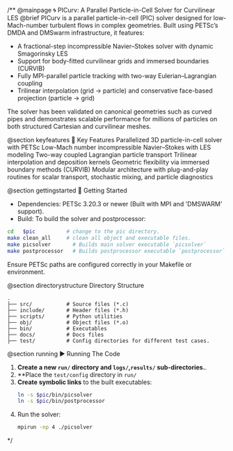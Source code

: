 /** @mainpage 🌀 PICurv: A Parallel Particle-in-Cell Solver for Curvilinear LES
@brief PICurv is a parallel particle-in-cell (PIC) solver designed for low-Mach-number turbulent flows in complex geometries. Built using PETSc’s DMDA and DMSwarm infrastructure, it features:
- A fractional-step incompressible Navier–Stokes solver with dynamic Smagorinsky LES
- Support for body-fitted curvilinear grids and immersed boundaries (CURVIB)
- Fully MPI-parallel particle tracking with two-way Eulerian–Lagrangian coupling
- Trilinear interpolation (grid → particle) and conservative face-based projection (particle → grid)

The solver has been validated on canonical geometries such as curved pipes and demonstrates scalable performance for millions of particles on both structured Cartesian and curvilinear meshes.

@section keyfeatures 🔧 Key Features
Parallelized 3D particle-in-cell solver with PETSc
Low-Mach number incompressible Navier–Stokes with LES modeling
Two-way coupled Lagrangian particle transport
Trilinear interpolation and deposition kernels
Geometric flexibility via immersed boundary methods (CURVIB)
Modular architecture with plug-and-play routines for scalar transport, stochastic mixing, and particle diagnostics

@section gettingstarted 🚀 Getting Started 
- Dependencies: PETSc 3.20.3 or newer (Built with MPI and 'DMSWARM' support).
- Build:
To build the solver and postprocessor:

```bash
cd   $pic          # change to the pic directory.
make clean_all     # clean all object and executable files.
make picsolver       # Builds main solver executable `picsolver`
make postprocessor   # Builds postprocessor executable `postprocessor`
```

Ensure PETSc paths are configured correctly in your Makefile or environment.

@section directorystructure Directory Structure
```text
.
├── src/           # Source files (*.c)
├── include/       # Header files (*.h)
├── scripts/       # Python utilities
├── obj/           # Object files (*.o)
├── bin/           # Executables
├── docs/          # Docs files
├── test/          # Config directories for different test cases.
```

@section running ▶️ Running The Code

1.  **Create a new `run/` directory and `logs/`,`results/` sub-directories.**.
2.  **Place the `test/config` directory in `run/`
3.  **Create symbolic links** to the built executables:
    ```bash
    ln -s $pic/bin/picsolver 
    ln -s $pic/bin/postprocessor 
    ```
4.  Run the solver:
    ```bash
    mpirun -np 4 ./picsolver
    ```

*/
